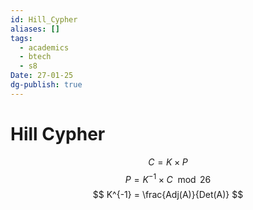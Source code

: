 ```yaml
---
id: Hill_Cypher
aliases: []
tags:
  - academics
  - btech
  - s8
Date: 27-01-25
dg-publish: true
---
```

# Hill Cypher

$$
C = K\times P 
$$
$$
P = K^{-1} \times C \mod 26
$$
$$
K^{-1} = \frac{Adj(A)}{Det(A)}
$$

